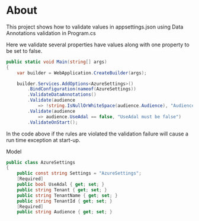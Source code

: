 ﻿# About

This project shows how to validate values in appsettings.json using Data Annotations validation in Program.cs

Here we validate several properties have values along with one property to be set to false.

```csharp
public static void Main(string[] args)
{
    var builder = WebApplication.CreateBuilder(args);

    builder.Services.AddOptions<AzureSettings>()
        .BindConfiguration(nameof(AzureSettings))
        .ValidateDataAnnotations()
        .Validate(audience 
            => !string.IsNullOrWhiteSpace(audience.Audience), "Audience is required")
        .Validate(audience 
            => audience.UseAdal == false, "UseAdal must be false")
        .ValidateOnStart();
```

In the code above if the rules are violated the validation failure will cause a run time exception at start-up.

Model

```csharp
public class AzureSettings
{
    public const string Settings = "AzureSettings";
    [Required]
    public bool UseAdal { get; set; }
    public string Tenant { get; set; }
    public string TenantName { get; set; }
    public string TenantId { get; set; }
    [Required]
    public string Audience { get; set; }
```